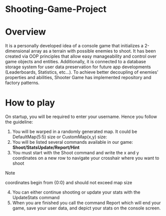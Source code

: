 # Shooting-Game-Project
# Overview
 It is a personally developed idea of a console game that initializes a 2-dimensional array as a terrain with possible enemies to shoot. It has been created via OOP principles that allow easy manageability and control over game objects and entities. Additionally, it is connected to a database storage system for user data preservation for future app developments (Leaderboards, Statistics, etc...). To achieve better decoupling of enemies' properties and abilities, Shooter Game has implemented repository and factory patterns.
# How to play
On startup, you will be required to enter your username. Hence you follow the guideline:
1.  You will be warped in a randomly generated map. It could be DefaultMap(5:5) size or CustomMap(x,y) size:
2.  You will be listed several commands available in our game: **Shoot/StatsUpdate/Report/Hint**
3.  You must start with the Shoot command and write the x and y coordinates on a new row to navigate your crosshair where you want to shoot
>[!NOTE]
>coordinates begin from {0:0} and should not exceed map size
4.  You can either continue shooting or update your stats with the UpdateStats command
5.  When you are finished you call the command Report which will end your game, save your user data, and depict your stats on the console screen.
